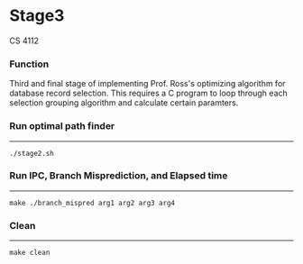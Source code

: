 # Stage3
CS 4112

### Function
Third and final stage of implementing Prof. Ross's optimizing algorithm for database record selection. This requires a C program to loop through each selection grouping algorithm and calculate certain paramters.


### Run optimal path finder
-----
  `./stage2.sh`

### Run IPC, Branch Misprediction, and Elapsed time 
-----
  `make
  ./branch_mispred arg1 arg2 arg3 arg4`

### Clean
-----
  `make clean`
